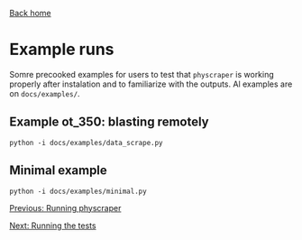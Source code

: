 [Back home](../../README.md)

# Example runs

<!-- There is a full example python script with comments in `docs/example.py`.
Some more example files can be found in `docs/example_scripts/`. -->
Somre precooked examples for users to test that `physcraper` is working properly after instalation and to familiarize with the outputs. Al examples are on `docs/examples/`.

## Example ot_350: blasting remotely

```
python -i docs/examples/data_scrape.py
```

## Minimal example

```
python -i docs/examples/minimal.py
```

[Previous: Running physcraper](running.md)

[Next: Running the tests](testing.md)

